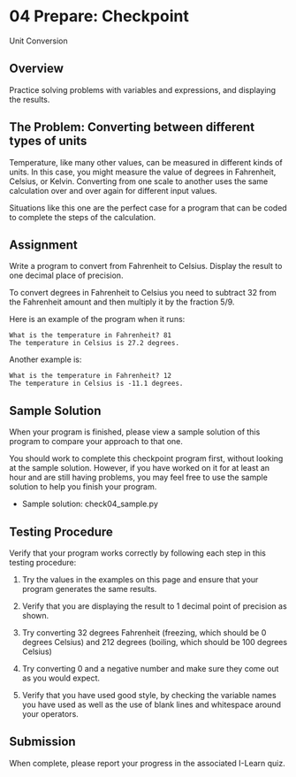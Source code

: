 # 04 Prepare: Checkpoint

Unit Conversion

## Overview

Practice solving problems with variables and expressions, and displaying the results.

## The Problem: Converting between different types of units

Temperature, like many other values, can be measured in different kinds of units. In this case, you might measure the value of degrees in Fahrenheit, Celsius, or Kelvin. Converting from one scale to another uses the same calculation over and over again for different input values.

Situations like this one are the perfect case for a program that can be coded to complete the steps of the calculation.

## Assignment

Write a program to convert from Fahrenheit to Celsius. Display the result to one decimal place of precision.

To convert degrees in Fahrenheit to Celsius you need to subtract 32 from the Fahrenheit amount and then multiply it by the fraction 5/9.

Here is an example of the program when it runs:

    What is the temperature in Fahrenheit? 81
    The temperature in Celsius is 27.2 degrees.

Another example is:

    What is the temperature in Fahrenheit? 12
    The temperature in Celsius is -11.1 degrees.

## Sample Solution

When your program is finished, please view a sample solution of this program to compare your approach to that one.

You should work to complete this checkpoint program first, without looking at the sample solution. However, if you have worked on it for at least an hour and are still having problems, you may feel free to use the sample solution to help you finish your program.

- Sample solution: check04_sample.py

## Testing Procedure

Verify that your program works correctly by following each step in this testing procedure:

1. Try the values in the examples on this page and ensure that your program generates the same results.

2. Verify that you are displaying the result to 1 decimal point of precision as shown.

3. Try converting 32 degrees Fahrenheit (freezing, which should be 0 degrees Celsius) and 212 degrees (boiling, which should be 100 degrees Celsius)

4. Try converting 0 and a negative number and make sure they come out as you would expect.

5. Verify that you have used good style, by checking the variable names you have used as well as the use of blank lines and whitespace around your operators.

## Submission

When complete, please report your progress in the associated I-Learn quiz.
